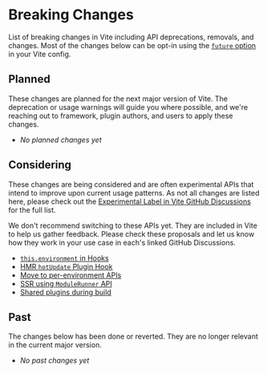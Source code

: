 # Breaking Changes

List of breaking changes in Vite including API deprecations, removals, and changes. Most of the changes below can be opt-in using the [`future` option](/pt/config/shared-options.html#future) in your Vite config.

## Planned

These changes are planned for the next major version of Vite. The deprecation or usage warnings will guide you where possible, and we're reaching out to framework, plugin authors, and users to apply these changes.

- _No planned changes yet_

## Considering

These changes are being considered and are often experimental APIs that intend to improve upon current usage patterns. As not all changes are listed here, please check out the [Experimental Label in Vite GitHub Discussions](https://github.com/vitejs/vite/discussions/categories/feedback?discussions_q=label%3Aexperimental+category%3AFeedback) for the full list.

We don't recommend switching to these APIs yet. They are included in Vite to help us gather feedback. Please check these proposals and let us know how they work in your use case in each's linked GitHub Discussions.

- [`this.environment` in Hooks](/pt/changes/this-environment-in-hooks)
- [HMR `hotUpdate` Plugin Hook](/pt/changes/hotupdate-hook)
- [Move to per-environment APIs](/pt/changes/per-environment-apis)
- [SSR using `ModuleRunner` API](/pt/changes/ssr-using-modulerunner)
- [Shared plugins during build](/pt/changes/shared-plugins-during-build)

## Past

The changes below has been done or reverted. They are no longer relevant in the current major version.

- _No past changes yet_

